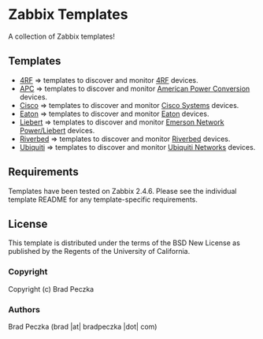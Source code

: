 Zabbix Templates
===================

A collection of Zabbix templates!

Templates
---------

  * [4RF](https://github.com/bradpeczka/zabbix/tree/master/4RF) => templates to discover and monitor [4RF](http://www.4rf.com) devices.
  * [APC](https://github.com/bradpeczka/zabbix/tree/master/APC) => templates to discover and monitor [American Power Conversion](http://www.apc.com) devices.
  * [Cisco](https://github.com/bradpeczka/zabbix/tree/master/Cisco) => templates to discover and monitor [Cisco Systems](http://www.cisco.com) devices.
  * [Eaton](https://github.com/bradpeczka/zabbix/tree/master/Eaton) => templates to discover and monitor [Eaton](http://www.eaton.com) devices.
  * [Liebert](https://github.com/bradpeczka/zabbix/tree/master/Liebert) => templates to discover and monitor [Emerson Network Power/Liebert](http://www.emersonnetworkpower.com) devices.
  * [Riverbed](https://github.com/bradpeczka/zabbix/tree/master/Riverbed) => templates to discover and monitor [Riverbed](http://www.riverbed.com) devices.
  * [Ubiquiti](https://github.com/bradpeczka/zabbix/tree/master/Ubiquiti) => templates to discover and monitor [Ubiquiti Networks](http://www.ubnt.com) devices.

Requirements
------------

Templates have been tested on Zabbix 2.4.6. Please see the individual template README for any template-specific requirements.

License
-------

This template is distributed under the terms of the BSD New License as published by the Regents of the University of California.

### Copyright

  Copyright (c) Brad Peczka

### Authors
  
  Brad Peczka
  (brad |at| bradpeczka |dot| com)
